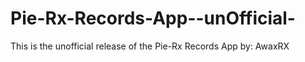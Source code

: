Pie-Rx-Records-App--unOfficial-
===============================

This is the unofficial release of the Pie-Rx Records App by: AwaxRX